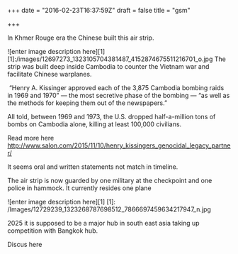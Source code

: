 +++
date = "2016-02-23T16:37:59Z"
draft = false
title = "gsm"

+++
In Khmer Rouge era the Chinese built this air strip. 

![enter image description here][1]
[1]:/images/12697273_1323105704381487_4152874675511216701_o.jpg
The strip was built deep inside Cambodia to counter the Vietnam war and facilitate Chinese warplanes. 

 “Henry A. Kissinger approved each of the 3,875 Cambodia bombing raids in 1969 and 1970” — the most secretive phase of the bombing — “as well as the methods for keeping them out of the newspapers.”

All told, between 1969 and 1973, the U.S. dropped half-a-million tons of bombs on Cambodia alone, killing at least 100,000 civilians. 

Read more here 
http://www.salon.com/2015/11/10/henry_kissingers_genocidal_legacy_partner/

It seems oral and written statements not match in timeline.  

The air strip is now guarded by one military at the checkpoint and one police in hammock. It currently resides one plane

![enter image description here][1]
[1]: /Images/12729239_1323268787698512_7866697459634217947_n.jpg

2025 it is supposed to be a major hub in south east asia taking up competition with Bangkok hub.


Discus here
